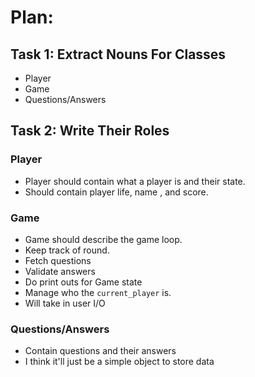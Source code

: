 # Plan:

## Task 1: Extract Nouns For Classes

  - Player
  - Game
  - Questions/Answers

## Task 2:  Write Their Roles

  ### Player

  - Player should contain what a player is and their state.
  - Should contain player life, name , and score.
  
  ### Game

  - Game should describe the game loop.
  - Keep track of round.
  - Fetch questions
  - Validate answers
  - Do print outs for Game state
  - Manage who the ``` current_player ``` is.
  - Will take in user I/O

  ### Questions/Answers

  - Contain questions and their answers
  - I think it'll just be a simple object to store data